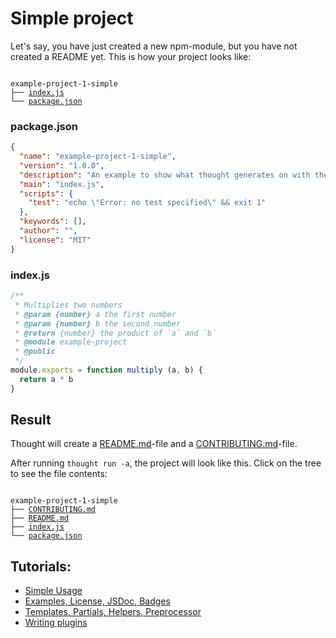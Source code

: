 # Simple project 

Let's say, you have just created a new npm-module, but you have not created a README yet. 
This is how your project looks like:

<pre><code>
example-project-1-simple
├── <a href="../examples/example-project-1-simple/index.js">index.js</a>
└── <a href="../examples/example-project-1-simple/package.json">package.json</a>
</code></pre>

### package.json  

```json
{
  "name": "example-project-1-simple",
  "version": "1.0.0",
  "description": "An example to show what thought generates on with the vanilla template.",
  "main": "index.js",
  "scripts": {
    "test": "echo \"Error: no test specified\" && exit 1"
  },
  "keywords": [],
  "author": "",
  "license": "MIT"
}

```


### index.js

```js
/**
 * Multiplies two numbers
 * @param {number} a the first number
 * @param {number} b the second number
 * @return {number} the product of `a` and `b`
 * @module example-project
 * @public
 */
module.exports = function multiply (a, b) {
  return a * b
}

```


## Result

Thought will create a [README.md](examples/example-project-1-simple/README.md)-file and a
[CONTRIBUTING.md](examples/example-project-1-simple/CONTRIBUTING.md)-file.

After running `thought run -a`, the project will look like this. Click on the tree to see the file contents:

<pre><code>
example-project-1-simple
├── <a href="../examples/example-project-1-simple/CONTRIBUTING.md">CONTRIBUTING.md</a>
├── <a href="../examples/example-project-1-simple/README.md">README.md</a>
├── <a href="../examples/example-project-1-simple/index.js">index.js</a>
└── <a href="../examples/example-project-1-simple/package.json">package.json</a>
</code></pre>

## Tutorials:

* [Simple Usage](example-project-1-simple.md)
* [Examples, License, JSDoc, Badges](example-project-2-example-license-jsdoc-badges.md)
* [Templates, Partials, Helpers, Preprocessor](example-project-3-templates-partials-helpers-preprocessor.md)
* [Writing plugins](example-project-4-writing-plugins.md)